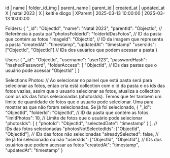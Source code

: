 id | name | folder_id_img | parent_name | parent_id | created_at | updated_at
X | natal 2023 | X | keiti e diogo | XParent | 2025-03-13 10:00:00 | 2025-03-13 10:00:00

Folders:
{
"\_id": "ObjectId",
"name": "Natal 2023",
"parentId": "ObjectId", // Referência à pasta pai
"photosFolderId": "folderIdDasFotos", // ID da pasta que contém as fotos
"imageId": "ObjectId", // ID da imagem que representa a pasta
"createdAt": "timestamp",
"updatedAt": "timestamp"
"usersIds": ["ObjectId", "ObjectId"] // IDs dos usuários que podem acessar a pasta
}

Users:
{
"\_id": "ObjectId",
"username": "user123",
"passwordHash": "hashedPassword",
"folderAccess": [
"ObjectId", // IDs das pastas que o usuário pode acessar
"ObjectId"
]
}

Selections Photos: // Ao selecionar no painel que está pasta será para selecionar as fotos, entao cria está collection com o id da pasta e os ids das fotos vazias, assim que o usuario selecionar as fotos, atualiza a collection com os ids das fotos selecionadas (photosIds). Temos que ter tambem um limite de quantidade de fotos que o usuario pode selecionar. Uma para mostrar as que não foram selecionadas. Se já foi selecionado,
{
"\_id": "ObjectId",
"folderId": "ObjectId", // ID da pasta que contém as fotos
"limitPhotos": 10, // Limite de fotos que o usuário pode selecionar
"photosIds": [
{
"photoId": "ObjectId",
"selectedDate": "timestamp"
}
], // IDs das fotos selecionadas
"photosNotSelectedIds": ["ObjectId", "ObjectId"], // IDs das fotos não selecionadas
"alreadySelected": false, // Se já foi selecionado ou não
"usersIds": ["ObjectId", "ObjectId"], // IDs dos usuários que podem acessar as fotos
"createdAt": "timestamp",
"updatedAt": "timestamp"
}
